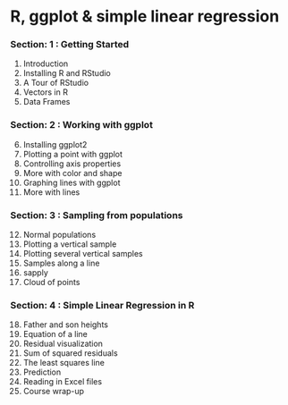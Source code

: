 # R, ggplot & simple linear regression
### Section: 1 : Getting Started
1. Introduction 
2. Installing R and RStudio 
3. A Tour of RStudio 
4. Vectors in R 
5. Data Frames 
### Section: 2 : Working with ggplot
6.  Installing ggplot2
7.  Plotting a point with ggplot 
8.  Controlling axis properties 
9.  More with color and shape 
10. Graphing lines with ggplot
11. More with lines 
### Section: 3 : Sampling from populations
12. Normal populations 
13. Plotting a vertical sample 
14. Plotting several vertical samples 
15. Samples along a line 
16. sapply 
17. Cloud of points 
### Section: 4 : Simple Linear Regression in R
18. Father and son heights
19. Equation of a line 
20. Residual visualization 
21. Sum of squared residuals 
22. The least squares line
23. Prediction 
24. Reading in Excel files 
25. Course wrap-up 
